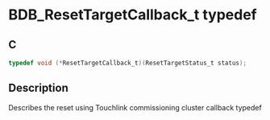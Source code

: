 # BDB_ResetTargetCallback_t typedef

## C

```c
typedef void (*ResetTargetCallback_t)(ResetTargetStatus_t status);

```
## Description

 Describes the reset using Touchlink commissioning cluster callback typedef